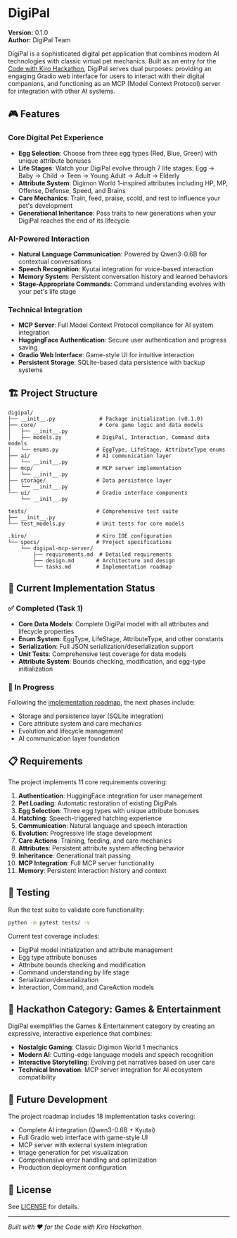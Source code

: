 # DigiPal

**Version:** 0.1.0  
**Author:** DigiPal Team

DigiPal is a sophisticated digital pet application that combines modern AI technologies with classic virtual pet mechanics. Built as an entry for the [Code with Kiro Hackathon](https://kiro.devpost.com/?ref_feature=challenge&ref_medium=homepage-recommended-hackathons), DigiPal serves dual purposes: providing an engaging Gradio web interface for users to interact with their digital companions, and functioning as an MCP (Model Context Protocol) server for integration with other AI systems.

## 🎮 Features

### Core Digital Pet Experience
- **Egg Selection**: Choose from three egg types (Red, Blue, Green) with unique attribute bonuses
- **Life Stages**: Watch your DigiPal evolve through 7 life stages: Egg → Baby → Child → Teen → Young Adult → Adult → Elderly
- **Attribute System**: Digimon World 1-inspired attributes including HP, MP, Offense, Defense, Speed, and Brains
- **Care Mechanics**: Train, feed, praise, scold, and rest to influence your pet's development
- **Generational Inheritance**: Pass traits to new generations when your DigiPal reaches the end of its lifecycle

### AI-Powered Interaction
- **Natural Language Communication**: Powered by Qwen3-0.6B for contextual conversations
- **Speech Recognition**: Kyutai integration for voice-based interaction
- **Memory System**: Persistent conversation history and learned behaviors
- **Stage-Appropriate Commands**: Command understanding evolves with your pet's life stage

### Technical Integration
- **MCP Server**: Full Model Context Protocol compliance for AI system integration
- **HuggingFace Authentication**: Secure user authentication and progress saving
- **Gradio Web Interface**: Game-style UI for intuitive interaction
- **Persistent Storage**: SQLite-based data persistence with backup systems

## 🏗️ Project Structure

```
digipal/
├── __init__.py              # Package initialization (v0.1.0)
├── core/                    # Core game logic and data models
│   ├── __init__.py
│   ├── models.py           # DigiPal, Interaction, Command data models
│   └── enums.py            # EggType, LifeStage, AttributeType enums
├── ai/                     # AI communication layer
│   └── __init__.py
├── mcp/                    # MCP server implementation
│   └── __init__.py
├── storage/                # Data persistence layer
│   └── __init__.py
└── ui/                     # Gradio interface components
    └── __init__.py

tests/                      # Comprehensive test suite
├── __init__.py
└── test_models.py          # Unit tests for core models

.kiro/                      # Kiro IDE configuration
└── specs/                  # Project specifications
    └── digipal-mcp-server/
        ├── requirements.md  # Detailed requirements
        ├── design.md       # Architecture and design
        └── tasks.md        # Implementation roadmap
```

## 🚀 Current Implementation Status

### ✅ Completed (Task 1)
- **Core Data Models**: Complete DigiPal model with all attributes and lifecycle properties
- **Enum System**: EggType, LifeStage, AttributeType, and other constants
- **Serialization**: Full JSON serialization/deserialization support
- **Unit Tests**: Comprehensive test coverage for data models
- **Attribute System**: Bounds checking, modification, and egg-type initialization

### 🔄 In Progress
Following the [implementation roadmap](.kiro/specs/digipal-mcp-server/tasks.md), the next phases include:
- Storage and persistence layer (SQLite integration)
- Core attribute system and care mechanics
- Evolution and lifecycle management
- AI communication layer foundation

## 📋 Requirements

The project implements 11 core requirements covering:
1. **Authentication**: HuggingFace integration for user management
2. **Pet Loading**: Automatic restoration of existing DigiPals
3. **Egg Selection**: Three egg types with unique attribute bonuses
4. **Hatching**: Speech-triggered hatching experience
5. **Communication**: Natural language and speech interaction
6. **Evolution**: Progressive life stage development
7. **Care Actions**: Training, feeding, and care mechanics
8. **Attributes**: Persistent attribute system affecting behavior
9. **Inheritance**: Generational trait passing
10. **MCP Integration**: Full MCP server functionality
11. **Memory**: Persistent interaction history and context

## 🧪 Testing

Run the test suite to validate core functionality:

```bash
python -m pytest tests/ -v
```

Current test coverage includes:
- DigiPal model initialization and attribute management
- Egg type attribute bonuses
- Attribute bounds checking and modification
- Command understanding by life stage
- Serialization/deserialization
- Interaction, Command, and CareAction models

## 🎯 Hackathon Category: Games & Entertainment

DigiPal exemplifies the Games & Entertainment category by creating an expressive, interactive experience that combines:
- **Nostalgic Gaming**: Classic Digimon World 1 mechanics
- **Modern AI**: Cutting-edge language models and speech recognition
- **Interactive Storytelling**: Evolving pet narratives based on user care
- **Technical Innovation**: MCP server integration for AI ecosystem compatibility

## 🔮 Future Development

The project roadmap includes 18 implementation tasks covering:
- Complete AI integration (Qwen3-0.6B + Kyutai)
- Full Gradio web interface with game-style UI
- MCP server with external system integration
- Image generation for pet visualization
- Comprehensive error handling and optimization
- Production deployment configuration

## 📄 License

See [LICENSE](LICENSE) for details.

---

*Built with ❤️ for the Code with Kiro Hackathon*